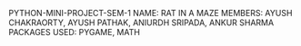 PYTHON-MINI-PROJECT-SEM-1
NAME: RAT IN A MAZE
MEMBERS: AYUSH CHAKRAORTY, AYUSH PATHAK, ANIURDH SRIPADA, ANKUR SHARMA
PACKAGES USED: PYGAME, MATH
